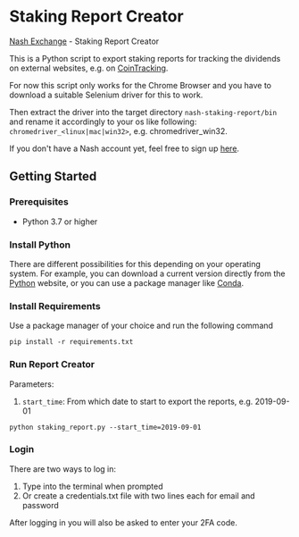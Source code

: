 # Staking Report Creator

[Nash Exchange](https://nash.io) - Staking Report Creator

This is a Python script to export staking reports for tracking the dividends on external websites, e.g. on [CoinTracking](https://cointracking.info).

For now this script only works for the Chrome Browser and you have to download a suitable Selenium driver for this to work. 

Then extract the driver into the target directory `nash-staking-report/bin` and rename it accordingly to your os like following: `chromedriver_<linux|mac|win32>`, e.g. chromedriver_win32. 

If you don't have a Nash account yet, feel free to sign up [here](https://app.nash.io/create-account?code=2TnCEZ).

## Getting Started

### Prerequisites
- Python 3.7 or higher

### Install Python
There are different possibilities for this depending on your operating system. For example, you can download a current version directly from the [Python](https://www.python.org/downloads) website, or you can use a package manager like [Conda](https://docs.conda.io/en/latest/miniconda.html). 

### Install Requirements
Use a package manager of your choice and run the following command
````
pip install -r requirements.txt
````
### Run Report Creator

Parameters:
1. ``start_time``: From which date to start to export the reports, e.g. 2019-09-01

````
python staking_report.py --start_time=2019-09-01
````
### Login
There are two ways to log in:
1. Type into the terminal when prompted
2. Or create a credentials.txt file with two lines each for email and password

After logging in you will also be asked to enter your 2FA code.